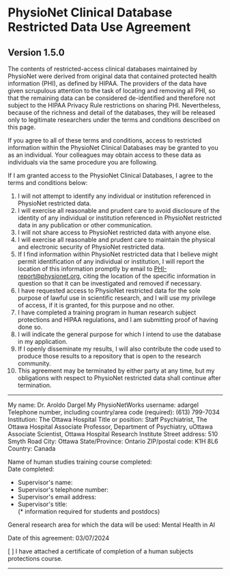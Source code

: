 # PhysioNet Clinical Database Restricted Data Use Agreement

## Version 1.5.0

The contents of restricted-access clinical databases maintained by PhysioNet were derived from original data that contained protected health information (PHI), as defined by HIPAA. The providers of the data have given scrupulous attention to the task of locating and removing all PHI, so that the remaining data can be considered de-identified and therefore not subject to the HIPAA Privacy Rule restrictions on sharing PHI. Nevertheless, because of the richness and detail of the databases, they will be released only to legitimate researchers under the terms and conditions described on this page.

If you agree to all of these terms and conditions, access to restricted information within the PhysioNet Clinical Databases may be granted to you as an individual. Your colleagues may obtain access to these data as individuals via the same procedure you are following.

If I am granted access to the PhysioNet Clinical Databases, I agree to the terms and conditions below:

1. I will not attempt to identify any individual or institution referenced in PhysioNet restricted data.  
2. I will exercise all reasonable and prudent care to avoid disclosure of the identity of any individual or institution referenced in PhysioNet restricted data in any publication or other communication.
3. I will not share access to PhysioNet restricted data with anyone else. 
4. I will exercise all reasonable and prudent care to maintain the physical and electronic security of PhysioNet restricted data.  
5. If I find information within PhysioNet restricted data that I believe might permit identification of any individual or institution, I will report the location of this information promptly by email to PHI-report@physionet.org, citing the location of the specific information in question so that it can be investigated and removed if necessary.  
6. I have requested access to PhysioNet restricted data for the sole purpose of lawful use in scientific research, and I will use my privilege of access, if it is granted, for this purpose and no other.  
7. I have completed a training program in human research subject protections and HIPAA regulations, and I am submitting proof of having done so.  
8. I will indicate the general purpose for which I intend to use the database in my application.  
9. If I openly disseminate my results, I will also contribute the code used to produce those results to a repository that is open to the research community.  
10. This agreement may be terminated by either party at any time, but my obligations with respect to PhysioNet restricted data shall continue after termination.  
  
---  

My name:  Dr. Aroldo Dargel
My PhysioNetWorks username: adargel  
Telephone number, including country/area code (required): (613) 799-7034  
Institution: The Ottawa Hospital
Title or position: Staff Psychiatrist, The Ottawa Hospital
Associate Professor, Department of Psychiatry, uOttawa
Associate Scientist, Ottawa Hospital Research Institute
Street address:  510 Smyth Road
City:  Ottawa
State/Province:  Ontario
ZIP/postal code:  K1H 8L6
Country:  Canada
  
Name of human studies training course completed:  
Date completed:  
  
* Supervisor's name:   
* Supervisor's telephone number:  
* Supervisor's email address:  
* Supervisor's title:  
(* information required for students and postdocs)   
  
General research area for which the data will be used: Mental Health in AI  
  
Date of this agreement:   03/07/2024
  
[ ] I have attached a certificate of completion of a human subjects
protections course. 

---    
